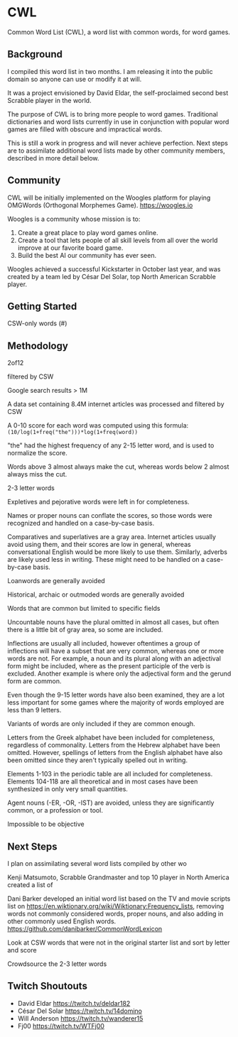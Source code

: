 # CWL

Common Word List (CWL), a word list with common words, for word games.

## Background

I compiled this word list in two months. I am releasing it into the public domain so anyone can use or modify it at will.

It was a project envisioned by David Eldar, the self-proclaimed second best Scrabble player in the world.

The purpose of CWL is to bring more people to word games. Traditional dictionaries and word lists currently in use in conjunction with popular word games are filled with obscure and impractical words. 

This is still a work in progress and will never achieve perfection. Next steps are to assimilate additional word lists made by other community members, described in more detail below.

## Community

CWL will be initially implemented on the Woogles platform for playing OMGWords (Orthogonal Morphemes Game). https://woogles.io

Woogles is a community whose mission is to:

1. Create a great place to play word games online.
2. Create a tool that lets people of all skill levels from all over the world improve at our favorite board game.
3. Build the best AI our community has ever seen.

Woogles achieved a successful Kickstarter in October last year, and was created by a team led by César Del Solar, top North American Scrabble player.

## Getting Started

CSW-only words (#)

## Methodology

2of12

filtered by CSW

Google search results > 1M

A data set containing 8.4M internet articles was processed and filtered by CSW

A 0-10 score for each word was computed using this formula: `(10/log(1+freq("the")))*log(1+freq(word))`

"the" had the highest frequency of any 2-15 letter word, and is used to normalize the score.

Words above 3 almost always make the cut, whereas words below 2 almost always miss the cut. 

2-3 letter words

Expletives and pejorative words were left in for completeness.

Names or proper nouns can conflate the scores, so those words were recognized and handled on a case-by-case basis.

Comparatives and superlatives are a gray area. Internet articles usually avoid using them, and their scores are low in general, whereas conversational English would be more likely to use them. Similarly, adverbs are likely used less in writing. These might need to be handled on a case-by-case basis.

Loanwords are generally avoided

Historical, archaic or outmoded words are generally avoided

Words that are common but limited to specific fields

Uncountable nouns have the plural omitted in almost all cases, but often there is a little bit of gray area, so some are included.

Inflections are usually all included, however oftentimes a group of inflections will have a subset that are very common, whereas one or more words are not. For example, a noun and its plural along with an adjectival form might be included, where as the present participle of the verb is excluded. Another example is where only the adjectival form and the gerund form are common.

Even though the 9-15 letter words have also been examined, they are a lot less important for some games where the majority of words employed are less than 9 letters.

Variants of words are only included if they are common enough.

Letters from the Greek alphabet have been included for completeness, regardless of commonality. Letters from the Hebrew alphabet have been omitted. However, spellings of letters from the English alphabet have also been omitted since they aren't typically spelled out in writing.

Elements 1-103 in the periodic table are all included for completeness. Elements 104-118 are all theoretical and in most cases have been synthesized in only very small quantities.

Agent nouns (-ER, -OR, -IST) are avoided, unless they are significantly common, or a profession or tool.

Impossible to be objective

## Next Steps

I plan on assimilating several word lists compiled by other wo

Kenji Matsumoto, Scrabble Grandmaster and top 10 player in North America created a list of 

Dani Barker developed an initial word list based on the TV and movie scripts list on https://en.wiktionary.org/wiki/Wiktionary:Frequency_lists, removing words not commonly considered words, proper nouns, and also adding in other commonly used English words. https://github.com/danibarker/CommonWordLexicon

Look at CSW words that were not in the original starter list and sort by letter and score

Crowdsource the 2-3 letter words

## Twitch Shoutouts

- David Eldar https://twitch.tv/deldar182
- César Del Solar https://twitch.tv/14domino
- Will Anderson https://twitch.tv/wanderer15
- Fj00 https://twitch.tv/WTFj00
